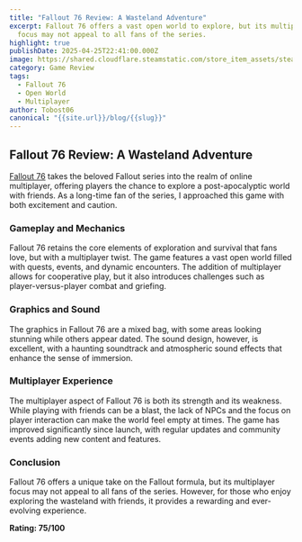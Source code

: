 ```yaml
---
title: "Fallout 76 Review: A Wasteland Adventure"
excerpt: Fallout 76 offers a vast open world to explore, but its multiplayer
  focus may not appeal to all fans of the series.
highlight: true
publishDate: 2025-04-25T22:41:00.000Z
image: https://shared.cloudflare.steamstatic.com/store_item_assets/steam/apps/1151340/2459628f69244b1d26f9519b44951073f0305aa8/hero_capsule_2x.jpg?t=1742313617
category: Game Review
tags:
  - Fallout 76
  - Open World
  - Multiplayer
author: Tobost06
canonical: "{{site.url}}/blog/{{slug}}"
---
```

## Fallout 76 Review: A Wasteland Adventure

[Fallout 76](https://store.steampowered.com/app/1151340/Fallout_76/) takes the beloved Fallout series into the realm of online multiplayer, offering players the chance to explore a post-apocalyptic world with friends. As a long-time fan of the series, I approached this game with both excitement and caution.

### Gameplay and Mechanics

Fallout 76 retains the core elements of exploration and survival that fans love, but with a multiplayer twist. The game features a vast open world filled with quests, events, and dynamic encounters. The addition of multiplayer allows for cooperative play, but it also introduces challenges such as player-versus-player combat and griefing.

### Graphics and Sound

The graphics in Fallout 76 are a mixed bag, with some areas looking stunning while others appear dated. The sound design, however, is excellent, with a haunting soundtrack and atmospheric sound effects that enhance the sense of immersion.

### Multiplayer Experience

The multiplayer aspect of Fallout 76 is both its strength and its weakness. While playing with friends can be a blast, the lack of NPCs and the focus on player interaction can make the world feel empty at times. The game has improved significantly since launch, with regular updates and community events adding new content and features.

### Conclusion

Fallout 76 offers a unique take on the Fallout formula, but its multiplayer focus may not appeal to all fans of the series. However, for those who enjoy exploring the wasteland with friends, it provides a rewarding and ever-evolving experience.

**Rating: 75/100**
